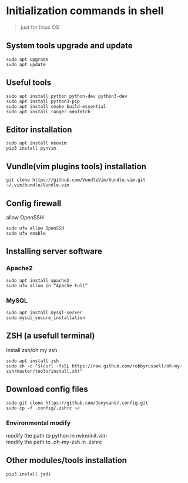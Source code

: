 # Initialization commands in shell
>just for linux OS

## System tools upgrade and update
```
sudo apt upgrade
sudo apt update
```

## Useful tools
```
sudo apt install python python-dev python3-dev
sudo apt install python3-pip
sudo apt install cmake build-essential
sudo apt install ranger neofetch
```

## Editor installation
```
sudo apt install neovim
pip3 install pynvim
```

## Vundle(vim plugins tools) installation
```
git clone https://github.com/VundleVim/Vundle.vim.git ~/.vim/bundle/Vundle.vim
```

## Config firewall
allow OpenSSH
```
sudo ufw allow OpenSSH
sudo ufw enable
```

## Installing server software
### Apache2
```
sudo apt install apache2
sudo ufw allow in “Apache Full”
```
### MySQL
```
sudo apt install mysql-server
sudo mysql_secure_installation
```

## ZSH (a usefull terminal)
Install zsh/oh my zsh
```
sudo apt install zsh
sudo sh -c "$(curl -fsSL https://raw.github.com/robbyrussell/oh-my-zsh/master/tools/install.sh)"
```

## Download config files
```
sudo git clone https://github.com/Jonysand/.config.git
sudo cp -f .config/.zshrc ~/
```
### Environmental modify
modify the path to python in nvim/init.vim<br>
modify the path to .oh-my-zsh in .zshrc

## Other modules/tools installation
```
pip3 install jedi
```


